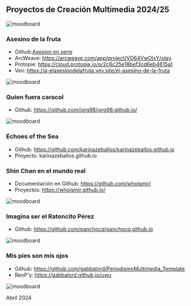
## Proyectos de Creación Multimedia 2024/25

![moodboard](moodboard.png)


### Asesino de la fruta
* Github:[Asesion en serie](https://github.com/nuriafdz1/nuriafdz1.github.io)
* ArcWeave: https://arcweave.com/app/project/VO64VwOlxY/play
* Protopie: https://cloud.protopie.io/p/2c6c25e18bef3cd6eb4615a1
* Vev: https://a-elasesinodelafruta.vev.site/el-asesino-de-la-fruta



![moodboard](moodboard-5.png)



### Quien fuera caracol
* Github:  https://github.com/jxrg98/jxrg98.github.io/

![moodboard](moodboard-6.png)

### Echoes of the Sea
* Github: https://github.com/karinazeballos/karinazeballos.github.io
* Proyecto: karinazeballos.github.io



### Shin Chan en el mundo real

* Documentación en Github:  https://github.com/whoismir/
* Proyectos: https://whoismir.github.io/

![moodboard](moodboard-1.png)



### Imagina ser el Ratoncito Pérez

* Github: https://github.com/panchocq/panchocq.github.io

![moodboard](moodboard-4.png)

### Mis pies son mis ojos

* Github: https://github.com/gabbalord/PeriodismoMultimedia_Template
* RenP'y: https://gabbalord.github.io/uwu

![moodboard](moodboard-3.png)

Abril 2024

